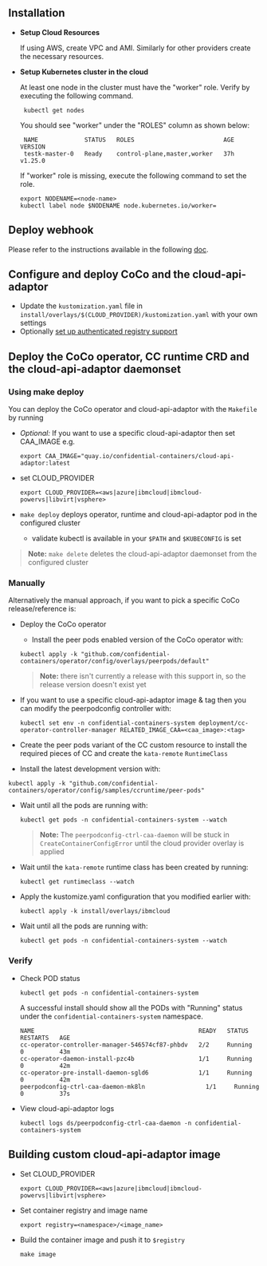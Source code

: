 ## Installation

* **Setup Cloud Resources**

  If using AWS, create VPC and AMI. Similarly for other providers create the
  necessary resources.

* **Setup Kubernetes cluster in the cloud**

  At least one node in the cluster must have the "worker" role.
  Verify by executing the following command.
  ```
   kubectl get nodes
  ```
  You should see "worker" under the "ROLES" column as shown below:
  ```
   NAME             STATUS   ROLES                         AGE   VERSION
   testk-master-0   Ready    control-plane,master,worker   37h   v1.25.0
  ```

  If "worker" role is missing, execute the following command to set the role.

    ```
    export NODENAME=<node-name>
    kubectl label node $NODENAME node.kubernetes.io/worker=
    ```

## Deploy webhook

   Please refer to the instructions available in the following [doc](../../webhook/docs/INSTALL.md).

## Configure and deploy CoCo and the cloud-api-adaptor

- Update the `kustomization.yaml` file in `install/overlays/$(CLOUD_PROVIDER)/kustomization.yaml` with your own settings
- Optionally [set up authenticated registry support](../docs/registries-authentication.md)

## Deploy the CoCo operator, CC runtime CRD and the cloud-api-adaptor daemonset

### Using make deploy

You can deploy the CoCo operator and cloud-api-adaptor with the `Makefile` by running
* *Optional:* If you want to use a specific cloud-api-adaptor then set CAA_IMAGE e.g.
    ```
    export CAA_IMAGE="quay.io/confidential-containers/cloud-api-adaptor:latest
    ```
* set CLOUD_PROVIDER
    ```
    export CLOUD_PROVIDER=<aws|azure|ibmcloud|ibmcloud-powervs|libvirt|vsphere>
    ```

* `make deploy` deploys operator, runtime and cloud-api-adaptor pod in the configured cluster
    * validate kubectl is available in your `$PATH` and `$KUBECONFIG` is set

> **Note:** `make delete` deletes the cloud-api-adaptor daemonset from the configured cluster

### Manually

Alternatively the manual approach, if you want to pick a specific CoCo release/reference is:

- Deploy the CoCo operator

  - Install the peer pods enabled version of the CoCo operator with:
  ```
  kubectl apply -k "github.com/confidential-containers/operator/config/overlays/peerpods/default"
  ```
  > **Note:** there isn't currently a release with this support in, so the release version doesn't exist yet

- If you want to use a specific cloud-api-adaptor image & tag then you can modify the peerpodconfig controller with:
  ```
  kubectl set env -n confidential-containers-system deployment/cc-operator-controller-manager RELATED_IMAGE_CAA=<caa_image>:<tag>
  ```

- Create the peer pods variant of the CC custom resource to install the required pieces of CC and create the `kata-remote` `RuntimeClass`
<!--
  TODO - when we have a release that works with `main` kata payload (0.9.0), we can uncomment this
  - Again, either deploy a release version of the Confidential Containers peer pod customer resource with, by running the following command where `<RELEASE_VERSION>` needs to be substituted with the desired [release tag](https://github.com/confidential-containers/operator/tags):
  > **Note:** the release version needs to be `v0.9.0` or after
  ```
  export RELEASE_VERSION=<RELEASE_VERSION>
  kubectl apply -k github.com/confidential-containers/operator/config/samples/ccruntime/peer-pods?ref=<RELEASE_VERSION>
  ```
-->
  - <!-- Alternatively i-->Install the latest development version with:
  ```
  kubectl apply -k "github.com/confidential-containers/operator/config/samples/ccruntime/peer-pods"
  ```
- Wait until all the pods are running with:
  ```
  kubectl get pods -n confidential-containers-system --watch
  ```
  > **Note:** The `peerpodconfig-ctrl-caa-daemon` will be stuck in `CreateContainerConfigError` until the cloud provider overlay is applied

- Wait until the `kata-remote` runtime class has been created by running:
  ```
  kubectl get runtimeclass --watch
  ```

- Apply the kustomize.yaml configuration that you modified earlier with:
  ```
  kubectl apply -k install/overlays/ibmcloud
  ```
- Wait until all the pods are running with:
  ```
  kubectl get pods -n confidential-containers-system --watch
  ```
### Verify

* Check POD status

    ```
    kubectl get pods -n confidential-containers-system
    ```
  A successful install should show all the PODs with "Running" status under the `confidential-containers-system`
  namespace.

    ```
    NAME                                              READY   STATUS    RESTARTS   AGE
    cc-operator-controller-manager-546574cf87-phbdv   2/2     Running   0          43m
    cc-operator-daemon-install-pzc4b                  1/1     Running   0          42m
    cc-operator-pre-install-daemon-sgld6              1/1     Running   0          42m
    peerpodconfig-ctrl-caa-daemon-mk8ln                 1/1     Running   0          37s
    ```

* View cloud-api-adaptor logs

    ```
    kubectl logs ds/peerpodconfig-ctrl-caa-daemon -n confidential-containers-system
    ```

## Building custom cloud-api-adaptor image

* Set CLOUD_PROVIDER
    ```
    export CLOUD_PROVIDER=<aws|azure|ibmcloud|ibmcloud-powervs|libvirt|vsphere>
    ```

* Set container registry and image name
    ```
    export registry=<namespace>/<image_name>
    ```

* Build the container image and push it to `$registry`
   ```
   make image
   ```
